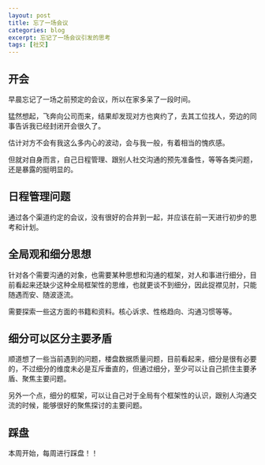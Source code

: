 ```yaml
---
layout: post
title: 忘了一场会议
categories: blog
excerpt: 忘记了一场会议引发的思考
tags: [社交]
---
```


## 开会

早晨忘记了一场之前预定的会议，所以在家多呆了一段时间。

猛然想起，飞奔向公司而来，结果却发现对方也爽约了，去其工位找人，旁边的同事告诉我已经封闭开会很久了。

估计对方不会有我这么多内心的波动，会与我一般，有着相当的愧疚感。

但就对自身而言，自己日程管理、跟别人社交沟通的预先准备性，等等各类问题，还是暴露的挺明显的。

## 日程管理问题

通过各个渠道约定的会议，没有很好的合并到一起，并应该在前一天进行初步的思考和计划。

## 全局观和细分思想

针对各个需要沟通的对象，也需要某种思想和沟通的框架，对人和事进行细分，目前看起来还缺少这种全局框架性的思维，也就更谈不到细分，因此捉襟见肘，只能随遇而安、随波逐流。

需要探索一些这方面的书籍和资料。核心诉求、性格趋向、沟通习惯等等。

## 细分可以区分主要矛盾

顺道想了一些当前遇到的问题，楼盘数据质量问题，目前看起来，细分是很有必要的，不过细分的维度未必是互斥垂直的，但通过细分，至少可以让自己抓住主要矛盾、聚焦主要问题。

另外一个点，细分的框架，可以让自己对于全局有个框架性的认识，跟别人沟通交流的时候，能够很好的聚焦探讨的主要问题。

## 踩盘

本周开始，每周进行踩盘！！